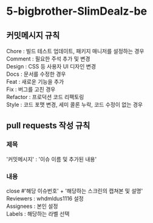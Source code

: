 # 5-bigbrother-SlimDealz-be

## 커밋메시지 규칙
Chore : 빌드 테스트 업데이트, 패키지 매니저를 설정하는 경우\
Comment : 필요한 주석 추가 및 변경\
Design : CSS 등 사용자 UI 디자인 변경\
Docs : 문서를 수정한 경우\
Feat : 새로운 기능을 추가\
Fix : 버그를 고친 경우\
Refactor : 프로덕션 코드 리팩토링\
Style : 코드 포맷 변경, 세미 콜론 누락, 코드 수정이 없는 경우

## pull requests 작성 규칙
### 제목
'커밋메시지' : '이슈 이름 및 추가된 내용'
### 내용
close #'해당 이슈번호' + '해당하는 스크린의 캡쳐본 및 설명'\
Reviewers : whdmldus1116 설정\
Assignees : 본인 설정\
Labels : 해당하는 라벨 선택
